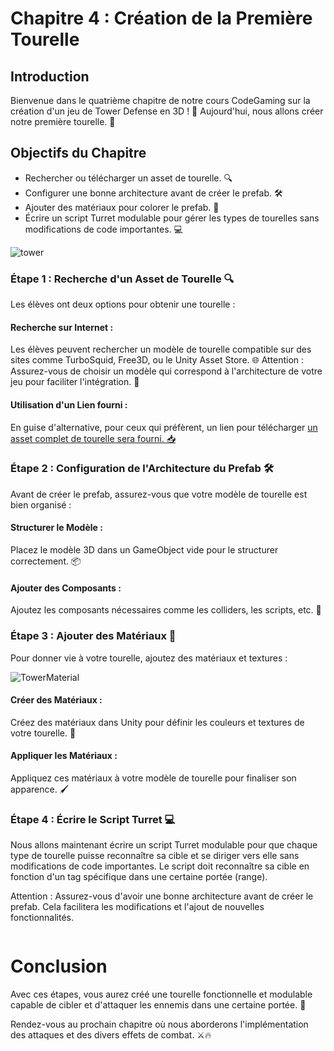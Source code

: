 # Chapitre 4 : Création de la Première Tourelle

## Introduction

Bienvenue dans le quatrième chapitre de notre cours CodeGaming sur la création d'un jeu de Tower Defense en 3D ! 🚀 Aujourd'hui, nous allons créer notre première tourelle. 🏰

## Objectifs du Chapitre

- Rechercher ou télécharger un asset de tourelle. 🔍
- Configurer une bonne architecture avant de créer le prefab. 🛠️
- Ajouter des matériaux pour colorer le prefab. 🎨
- Écrire un script Turret modulable pour gérer les types de tourelles sans modifications de code importantes. 💻

![tower](Images/tower.jpg)

### Étape 1 : Recherche d'un Asset de Tourelle 🔍
Les élèves ont deux options pour obtenir une tourelle :

#### Recherche sur Internet :
Les élèves peuvent rechercher un modèle de tourelle compatible sur des sites comme TurboSquid, Free3D, ou le Unity Asset Store. 🌐
Attention : Assurez-vous de choisir un modèle qui correspond à l'architecture de votre jeu pour faciliter l'intégration. 🧩

#### Utilisation d'un Lien fourni :
En guise d'alternative, pour ceux qui préfèrent, un lien pour télécharger [un asset complet de tourelle sera fourni. 📥](https://devassets.com/assets/tower-defense-assets/)

### Étape 2 : Configuration de l'Architecture du Prefab 🛠️
Avant de créer le prefab, assurez-vous que votre modèle de tourelle est bien organisé :

#### Structurer le Modèle :
Placez le modèle 3D dans un GameObject vide pour le structurer correctement. 📦

#### Ajouter des Composants :
Ajoutez les composants nécessaires comme les colliders, les scripts, etc. 🔧

### Étape 3 : Ajouter des Matériaux 🎨
Pour donner vie à votre tourelle, ajoutez des matériaux et textures :

![TowerMaterial](Images/TowerMaterial.png)

#### Créer des Matériaux :
Créez des matériaux dans Unity pour définir les couleurs et textures de votre tourelle. 🎨

#### Appliquer les Matériaux :
Appliquez ces matériaux à votre modèle de tourelle pour finaliser son apparence. 🖌️

### Étape 4 : Écrire le Script Turret 💻

Nous allons maintenant écrire un script Turret modulable pour que chaque type de tourelle puisse reconnaître sa cible et se diriger vers elle sans modifications de code importantes. Le script doit reconnaître sa cible en fonction d'un tag spécifique dans une certaine portée (range).

Attention : Assurez-vous d'avoir une bonne architecture avant de créer le prefab. Cela facilitera les modifications et l'ajout de nouvelles fonctionnalités.

![]()

# Conclusion
Avec ces étapes, vous aurez créé une tourelle fonctionnelle et modulable capable de cibler et d'attaquer les ennemis dans une certaine portée. 🚀

Rendez-vous au prochain chapitre où nous aborderons l'implémentation des attaques et des divers effets de combat. ⚔️🔥
